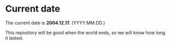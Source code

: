 # Current date

The current date is **2004.12.17.** (YYYY.MM.DD.)

This repository will be good when the world ends, so we will know how long it lasted.